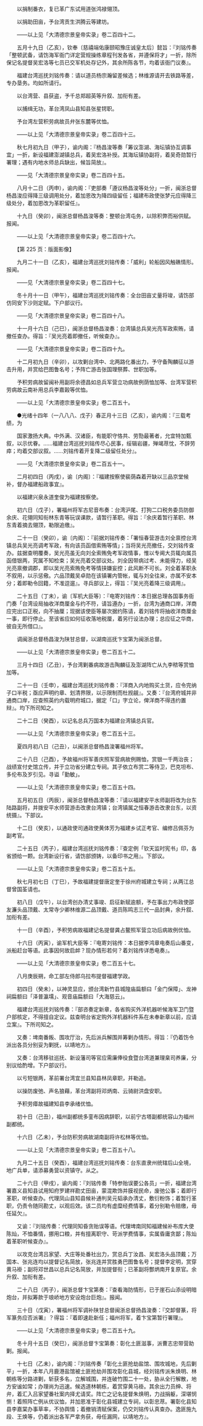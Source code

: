 <!-- { "loadSidebar": true } -->
　　以捐制番衣，复已革广东试用道张鸿禄翎顶。

　　以捐助田亩，予台湾贡生洪腾云等建坊。

　　——以上见「大清德宗景皇帝实录」卷二百四十二。

　　五月十九日（乙亥），钦奉〔慈禧端佑康颐昭豫庄诚皇太后〕懿旨：『刘铭传奏「整顿武备，请饬海军衙门详定营规操练章程刊发各省，并遵保将才」一折，除所保记名提督吴宏洛等七员已交军机处存记外，其余所陈各节，均着该衙门议奏』。

　　福建台湾巡抚刘铭传奏：请以道员杨宗瀚留差候选；林维源请开去铁路等差，专办垦务。均如所请行。

　　以台湾营、县获盗，予千总郑超英等升叙、加衔有差。

　　以捕缉无功，革台湾凤山县知县张星锷职。

　　予台湾左营积劳病故员弁张东麓等优恤。

　　——以上见「大清德宗景皇帝实录」卷二百四十三。

　　秋七月初九日（甲子），谕内阁：『杨昌浚等奏「筹议澎湖、海坛镇协互调事宜」一折，新设福建澎湖镇总兵，着吴宏洛补授。其海坛镇协副将，着吴奇勋暂行署理；遇有内地水师总兵缺出，候旨简放』。

　　——见「大清德宗景皇帝实录」卷二百四十五。

　　八月十二日（丙申），谕内阁：『吏部奏「遵议杨昌浚等处分」一折，闽浙总督杨昌浚应得降三级调用处分，着加恩改为降四级留任；福建布政使张梦元应得降三级处分，着加恩改为革职留任』。

　　十九日（癸卯），闽浙总督杨昌浚等奏：整顿台湾屯务，以除积弊而裕供赋。报闻。

　　——以上见「大清德宗景皇帝实录」卷二百四十六。

　　【第 225 页：版面影像】

　　九月二十一日（乙亥），福建台湾巡抚刘铭传奏：「威利」轮船因风触礁情形。报闻。

　　——见「大清德宗景皇帝实录」卷二百四十七。

　　冬十月十一日（甲午），福建台湾巡抚刘铭传奏：全台田亩丈量将竣，请饬部仿同安下沙则定赋。下户部议行。

　　——见「大清德宗景皇帝实录」卷二百四十八。

　　十一月十六日（己巳），闽浙总督杨昌浚奏：台湾镇总兵吴光亮军政索贿，请撤任查办。得旨：『吴光亮着即撤任，听候查办』。

　　——见「大清德宗景皇帝实录」卷二百四十九。

　　十二月初九日（辛卯），以攻剿台湾中、北两路化番出力，予守备陶麟征以游击升用，并赏给巴图鲁名号；予阵亡游击张国理祭葬、世职加等。

　　予积劳病故留闽补用副将余德昌如总兵军营立功病故例荫恤加等、台湾军营积劳病故云南补用总兵李嘉榖等优恤。

　　——以上见「大清德宗景皇帝实录」卷二百五十。

　　●光绪十四年（一八八八、戊子）春正月十三日（乙亥），谕内阁：『三载考绩，为

　　国家激扬大典。中外满、汉诸臣，有能职守恪共、劳勚最著者，允宜特加甄叙，以示优眷。……福建台湾巡抚刘铭传尽心民事，绥辑岩疆，殚竭荩忱，不辞劳瘁；均着交部议叙。……刘铭传着开复降二级留任处分』。

　　——见「大清德宗景皇帝实录」卷二百五十一。

　　二月初四日（丙戌），谕〔内阁〕：『福建按察使裴荫森着开缺以三品京堂候补，督办福建船政事宜』。

　　以福建兴泉永道奎俊为福建按察使。

　　初六日（戊子），署福州将军古尼音布奏：台湾沪尾、打狗二口税务委员防御余庆、花翎同知衔林东青等玩误课款，请暂行革职。得旨：『余庆着暂行革职、林东青着摘去翎顶，勒限追缴』。

　　二十一日（癸卯），谕〔内阁〕：『前据刘铭传奏：「署恒春营游击刘全禀控台湾镇总兵吴光亮调考军政，有向该员函借索贿等情」；当将吴光亮撤任，交刘铭传查办。兹据查明覆奏，吴光亮虽无向刘全索贿免考军政情事，惟以专阃大员辄向属员函借银两，究属不知检束；吴光亮着交部议处。刘全因带病过考、未能得力，经吴光亮禀撤调郡，即以吴光亮索贿免考等情挟嫌妄控；此风断不可长。刘全着革职永不叙用，以示惩儆。六品顶戴吴卓勋在该镇署内管帐，辄与刘全往来，亦属不安本分；着即勒令回籍，不准逗遛』。寻兵部议上，得旨：『吴光亮着降三级调用』。

　　二十五日（丁未），谕〔军机大臣等〕：『电寄刘铭传：本日据总理各国事务衙门奏「台湾设局抽收洋商厘金与约不符，请旨遵办」一折，台湾为通商口岸，洋商应完出口正税，向不抽厘；现据该使臣等屡次据约陈请，着刘铭传将抽收洋商厘金一事，即行停止。至该省应如何征收落地税厘，着另行设法办理；总应征之华商，彼自无所借口』。

　　调闽浙总督杨昌浚为陕甘总督，以湖南巡抚卞宝第为闽浙总督。

　　——以上见「大清德宗景皇帝实录」卷二百五十二。

　　三月十四日（乙丑），予台湾剿番病故游击陶麟征及澎湖阵亡从九李秾等赏恤加等。

　　二十一日（壬申），福建台湾巡抚刘铭传奏：『洋商入内地购买土货，应令完纳子口半税；亟应声明约章、划清界限，以示限制而杜觊觎』。又奏：『台湾府城并非通商口岸，应查照英约内载明府城口，据定「口」字立论，俾洋商不得违约置辩』。均下所司知之。

　　二十二日（癸酉），以记名总兵万国本为福建台湾镇总兵官。

　　——以上见「大清德宗景皇帝实录」卷二百五十三。

　　夏四月初八日（己丑），以闽浙总督杨昌浚署福州将军。

　　二十八日（己酉），予故福州将军善庆照军营病故例赐恤，赏银一千两治丧；战绩宣付史馆立传，并于立功省分建立专祠。其子依立布赏二等侍卫，巴克坦布、多伦布及岁引见。寻谥「勤敏」。

　　——以上见「大清德宗景皇帝实录」卷二百五十四。

　　五月初五日（丙辰），闽浙总督杨昌浚等奏：『请以福建安平水师副将改为台东陆路副将，并拨安平水师营游击改隶台湾镇；台湾镇属之恒春游击改隶台东，以资统摄』。下部议。

　　十二日（癸亥），以通政使司通政使黄体芳为福建乡试正考官、编修吕佩芬为副考官。

　　二十五日（丙子），福建台湾巡抚刘铭传奏：『查定例「钦天监时宪书」印，各省颁给一颗。台湾新设行省，请饬部颁铸，以备印书之用』。下部议。

　　——以上见「大清德宗景皇帝实录」卷二百五十五。

　　秋七月初七日（丁巳），予故福建提督唐定奎于徐州府城建立专祠；从两江总督曾国荃请也。

　　初八日（戊午），以台湾创办清丈事竣、启征新赋逾额，予在事出力布政使邵友濂头品顶戴、太常寺少卿林维源二品顶戴、道员陈鸣志三代一品封典，余升叙、加衔有差。

　　十一日（辛酉），予积劳病故福建记名提督龚占鳌照军营立功后病故例优恤。

　　十六日（丙寅），谕军机大臣等：『电寄刘铭传：本日据李鸿章电奏后山番变，派船赶台等语。此事因何故启衅？现办情形若何？着刘铭传详悉电奏』。

　　——以上见「大清德宗景皇帝实录」卷二百五十七。

　　八月庚辰朔，命工部左侍郎乌拉布提督福建学政。

　　初四日（癸未），以神灵显应，颁台湾新竹县城隍庙扁额曰「金门保障」、龙神祠扁额曰「泽普瀛壖」、观音庙扁额曰「大海慈云」。

　　福建台湾巡抚刘铭传奏：『部咨奏定新章，各省购买外洋机器听候海军卫门暨户部核定，不得擅自定议。兹查明台省定购外洋机器料件系在未奉新章以前，应请立案』。下所司知之。

　　又奏：埤南番叛、围攻厅治，先后派兵解围并筹剿办情形。得旨：『仍着饬令派出各员分别妥为剿抚，以靖地方』。

　　又奏：台湾移驻巡抚、新设藩司等官应需廉俸役食暨台湾道兼理臬司养廉，分别议给酌增。下户部议行。

　　以亏短银两，革前署台湾宜兰县知县林凤章职，并勒追。

　　以操防废弛、声名狼藉，革台湾副将邓炳南、云骑尉洪盘安职。

　　予积劳瘴故福建知县李承绪优恤。

　　初十日（己丑），福州副都统多銮布因病辞职，以前宁古塔副都统容山为福州副都统。

　　十六日（乙未），予台防积劳病故湖南副将许松林等优恤。

　　——以上见「大清德宗景皇帝实录」卷二百五十八。

　　九月二十五日（癸酉），福建台湾巡抚刘铭传奏：台东直隶州统辖后山全境，地广兵单，请添募勇营以资镇守。从之。

　　二十六日（甲戌），谕内阁：『刘铭传奏「特参贻误要公各员」一折，福建台湾署嘉义县知县试用知府罗建祥勘丈田亩，蒙混欺饰并膜视民命，废弛公事；着即行革职，听候查办。代理凤山县知县候补通判吴元韬承办清丈，敷衍粉饰；着暂行革职，仍责令随同勘丈，以观后效。该二员均有虚糜经费情事，着分别勒令赔缴，毋任延欠』。

　　又谕：『刘铭传奏：代理同知昏贪贻误等语。代理埤南同知福建候补布库大使陈灿，不恤番情，挪用口粮，并有擅离职守、苛派学费情事，实属昏庸贪鄙；陈灿着革职听候查办』。

　　以攻克台湾吕家望、大庄等处番社出力，赏总兵丁汝昌、吴宏洛头品顶戴；万国本、张兆连均以提督记名简放，张兆连并赏胜勇巴图鲁名号；提督李定明，赏穿黄马褂；副将邓世昌以总兵记名简放，并加提督衔；已革副将酆炳南开复原官。余升叙、加衔有差。

　　二十八日（丙子），闽浙总督卞宝第奏：『查看海防情形，已于崖石山添设明暗炮台，并拟筹款于琅峤地方安设炮台巨炮』。报闻。

　　三十日（戊寅），署福州将军调补陕甘总督闽浙总督扬昌浚奏：『交卸督篆，将军篆务应否派署』？得旨：『着即速赴新任；福州将军，着卞宝第暂行署理』。

　　——以上见「大清德宗景皇帝实录」卷二百五十九。

　　冬十月十五日（癸巳），闽浙总督卞宝第奏：彰化土匪滋事，派曹志忠带营助剿。报闻。

　　十七日（乙未），谕内阁：『刘铭传奏「彰化土匪抢劫盐馆、围攻城地，先后剿平」一折，本年八月鹿港盐馆被土匪抢劫并围攻彰化县城，经刘铭传派朱焕明、林朝栋等分路进剿，斩获多名，立解城围，并连破竹围二十一处，胁从全行解散，地方安谧如常；办理尚为迅速。候选道林朝栋，着赏穿黄马褂。其余出力员绅、将弁，着汇入吕家望番社案内择尤请奖。阵亡之记名提督朱焕明，力战捐躯，深堪悯恻！着照阵亡例从优议恤，并加恩准于彰化县城建立专祠，以彰忠荩。署彰化县知县李嘉棠办事草率，不协舆情；着撤销清赋保案，仍交刘铭传认真查办。逸匪施九段、王焕等，仍着派出各军严拿务获，毋任漏网，以靖地方』。


